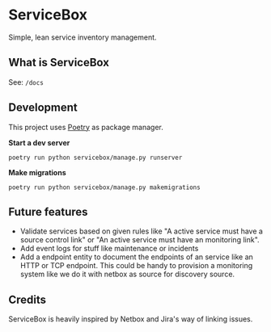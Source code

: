 # ServiceBox

Simple, lean service inventory management.

## What is ServiceBox

See: `/docs`

## Development

This project uses [Poetry](https://python-poetry.org/) as package manager.

**Start a dev server**

    poetry run python servicebox/manage.py runserver

**Make migrations**

    poetry run python servicebox/manage.py makemigrations

## Future features

- Validate services based on given rules like "A active service must have a source control link" or "An active service must have an monitoring link".
- Add event logs for stuff like maintenance or incidents
- Add a endpoint entity to document the endpoints of an service like an HTTP or TCP endpoint. This could be handy to provision a monitoring system like we do it with netbox as source for discovery source.

## Credits

ServiceBox is heavily inspired by Netbox and Jira's way of linking issues.

